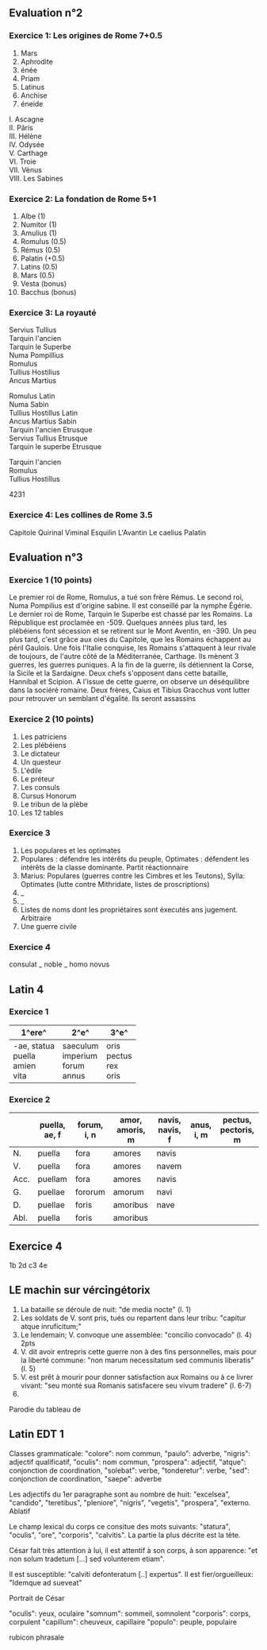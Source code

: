 ## Evaluation n°2

### Exercice 1: Les origines de Rome 7+0.5

1. Mars
2. Aphrodite
3. énée
4. Priam
5. Latinus
6. Anchise
7. éneide


I. Ascagne <br />
II. Pâris <br />
III. Hélène <br />
IV. Odysée <br />
V. Carthage <br />
VI. Troie <br />
VII. Vènus <br />
VIII. Les Sabines

### Exercice 2: La fondation de Rome 5+1

1. Albe (1)
2. Numitor (1)
3. Amulius (1)
4. Romulus (0.5)
5. Rémus (0.5)
6. Palatin (+0.5)
7. Latins (0.5)
8. Mars (0.5)
9. Vesta (bonus)
10. Bacchus (bonus)

### Exercice 3: La royauté

Servius Tullius <br />
Tarquin l'ancien <br />
Tarquin le Superbe <br />
Numa Pompillius <br />
Romulus <br />
Tullius Hostilius <br />
Ancus Martius

Romulus Latin <br />
Numa Sabin <br />
Tullius Hostillus Latin <br />
Ancus Martius Sabin <br />
Tarquin l'ancien Etrusque <br />
Servius Tullius Etrusque <br />
Tarquin le superbe Etrusque

Tarquin l'ancien <br />
Romulus <br />
Tullius Hostillus

4231

### Exercice 4: Les collines de Rome 3.5
Capitole
Quirinal
Viminal
Esquilin
L'Avantin
Le caelius
Palatin


## Evaluation n°3

### Exercice 1 (10 points)

Le premier roi de Rome, Romulus, a tué son frère Rémus. 
Le second roi, Numa Pompilius est d'origine sabine. 
Il est conseillé par la nymphe Égérie. Le dernier roi de 
Rome, Tarquin le Superbe est chassé par les Romains.
La République est proclamée en -509. Quelques années
plus tard, les plébéiens font sécession et se
retirent sur le Mont Aventin, en -390. Un peu
plus tard, c'est grâce aux oies du Capitole, que les
Romains échappent au péril Gaulois. Une fois l'Italie
conquise, les Romains s'attaquent à leur rivale de
toujours, de l'autre côté de la Méditerranée, Carthage.
Ils mènent 3 guerres, les guerres puniques. A la fin
de la guerre, ils détiennent la Corse, la Sicile et
la Sardaigne. Deux chefs s'opposent dans cette 
bataille, Hannibal et Scipion. A l'issue de cette 
guerre, on observe un déséquilibre dans la sociéré
romaine. Deux frères, Caius et Tibius Gracchus vont
lutter pour retrouver un semblant d'égalité.
Ils seront assassins

### Exercice 2 (10 points)

1. Les patriciens
2. Les plébéiens
3. Le dictateur
4. Un questeur
5. L'édile
6. Le préteur
7. Les consuls
8. Cursus Honorum
9. Le tribun de la plèbe
10. Les 12 tables

### Exercice 3

1. Les populares et les optimates
2. Populares : défendre les intérêts du peuple, Optimates : défendent les intérêts de la classe dominante. Partit réactionnaire
3. Marius: Populares (guerres contre les Cimbres et les Teutons), Sylla: Optimates (lutte contre Mithridate, listes de proscriptions)
4. _
5. _
6. Listes de noms dont les propriétaires sont éxecutés ans jugement. Arbitraire
7. Une guerre civile

### Exercice 4

consulat _ noble _ homo novus 

## Latin 4
### Exercice 1

| 1^ere^                                    | 2^e^                                      | 3^e^                             |
|-------------------------------------------|-------------------------------------------|----------------------------------|
| -ae, statua<br/>puella<br/>amien<br/>vita | saeculum<br/>imperium<br/>forum<br/>annus | oris<br/>pectus<br/>rex<br/>oris |

### Exercice 2

|        | puella, ae, f | forum, i, n | amor, amoris, m | navis, navis, f | anus, i, m | pectus, pectoris, m |
|--------|---------------|-------------|-----------------|-----------------|------------|---------------------|
| N.     | puella        | fora        | amores          | navis           |            |                     |
| V.     | puella        | fora        | amores          | navem           |            |                     |
| Acc.   | puellam       | fora        | amores          | navis           |            |                     |
| G.     | puellae       | fororum     | amorum          | navi            |            |                     |
| D.     | puellae       | foris       | amoribus        | nave            |            |                     |
| Abl.   | puella        | foris       | amoribus        |                 |            |                     |

## Exercice 4
1b
2d
c3
4e

## LE machin sur vércingétorix

1) La bataille se déroule de nuit: "de media nocte" (l. 1)
2) Les soldats de V. sont pris, tués ou repartent dans leur tribu: "capitur atque inruficitum;"
3) Le lendemain; V. convoque une assemblée: "concilio convocado" (l. 4) 2pts
4) V. dit avoir entrepris cette guerre non à des fins personnelles, mais pour la liberté commune: "non marum necessitatum sed communis liberatis" (l. 5)
5) V. est prêt à mourir pour donner satisfaction aux Romains ou à ce livrer vivant: "seu monté sua Romanis satisfacere seu vivum tradere" (l. 6-7)
6) 


Parodie du tableau de 

## Latin EDT 1

Classes grammaticale: "colore": nom commun, 
"paulo": adverbe, "nigris": adjectif qualificatif,
"oculis": nom commun, "prospera": adjectif,
"atque": conjonction de coordination,
"solebat": verbe,
"tonderetur": verbe,
"sed": conjonction de coordination,
"saepe": adverbe

Les adjectifs du 1er paragraphe sont au nombre
de huit: "excelsea", "candido", "teretibus",
"pleniore", "nigris", "vegetis", "prospera",
"externo. Ablatif

Le champ lexical du corps ce consitue des
mots suivants: "statura", "oculis", "ore",
"corporis", "calvitis". La partie la plus décrite
est la tête. 

César fait très attention à lui, il est attentif
à son corps, à son apparence: "et non solum
tradetum [...] sed volunterem etiam".

Il est susceptible: "calviti defonteratum [..]
expertus". Il est fier/orgueilleux: "Idemque ad sueveat"

Portrait de César

"oculis": yeux, oculaire
"somnum": sommeil, somnolent
"corporis": corps, corpulent
"capillum": cheuveux, capillaire
"populo": peuple, populaire

rubicon
phrasale
